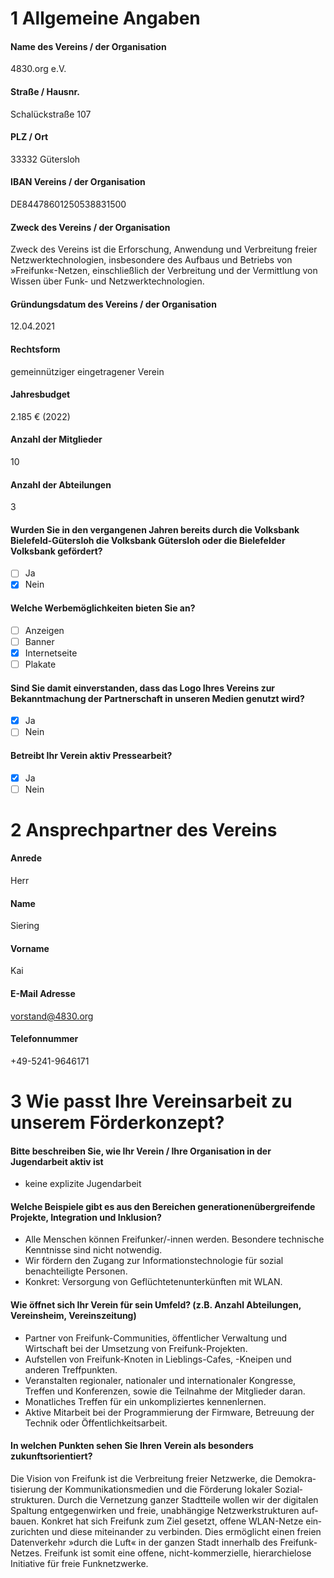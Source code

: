 # 1 Allgemeine Angaben

#### Name des Vereins / der Organisation
4830.org e.V.

#### Straße / Hausnr.
Schalückstraße 107

#### PLZ / Ort
33332 Gütersloh

#### IBAN Vereins / der Organisation
DE84478601250538831500

#### Zweck des Vereins / der Organisation
Zweck des Vereins ist die Erforschung, Anwendung und Verbreitung freier Netzwerktechnologien, insbesondere des Aufbaus und Betriebs von »Freifunk«-Netzen, einschließlich der Verbreitung und der Vermittlung von Wissen über Funk- und Netzwerktechnologien.

#### Gründungsdatum des Vereins / der Organisation
12.04.2021

#### Rechtsform
gemeinnütziger eingetragener Verein

#### Jahresbudget
2.185 € (2022)

#### Anzahl der Mitglieder
10

#### Anzahl der Abteilungen
3

#### Wurden Sie in den vergangenen Jahren bereits durch die Volksbank Bielefeld-Gütersloh die Volksbank Gütersloh oder die Bielefelder Volksbank gefördert?
- [ ] Ja
- [x] Nein

#### Welche Werbemöglichkeiten bieten Sie an?
- [ ] Anzeigen
- [ ] Banner
- [x] Internetseite
- [ ] Plakate

#### Sind Sie damit einverstanden, dass das Logo Ihres Vereins zur Bekanntmachung der Partnerschaft in unseren Medien genutzt wird?
- [x] Ja
- [ ] Nein

#### Betreibt Ihr Verein aktiv Pressearbeit?
- [x] Ja
- [ ] Nein

# 2 Ansprechpartner des Vereins

#### Anrede
Herr

#### Name
Siering

#### Vorname
Kai

#### E-Mail Adresse
vorstand@4830.org

#### Telefonnummer
+49-5241-9646171

# 3 Wie passt Ihre Vereinsarbeit zu unserem Förderkonzept?

#### Bitte beschreiben Sie, wie Ihr Verein / Ihre Organisation in der Jugendarbeit aktiv ist
- keine explizite Jugendarbeit

#### Welche Beispiele gibt es aus den Bereichen generationenübergreifende Projekte, Integration und Inklusion?
- Alle Menschen können Freifunker/-innen werden. Besondere technische Kenntnisse sind nicht notwendig.
- Wir fördern den Zugang zur Informationstechnologie für sozial benachteiligte Personen.
- Konkret: Versorgung von Geflüchtetenunterkünften mit WLAN.

#### Wie öffnet sich Ihr Verein für sein Umfeld? (z.B. Anzahl Abteilungen, Vereinsheim, Vereinszeitung)
- Partner von Freifunk-Communities, öffentlicher Verwaltung und Wirtschaft bei der Umsetzung von Freifunk-Projekten.
- Aufstellen von Frei­funk-Knoten in Lieblings-Cafes, -Kneipen und anderen Treffpunkten.
- Veranstalten regionaler, nationaler und internationaler Kongresse, Treffen und Konferenzen, sowie die Teilnahme der Mitglieder daran.
- Monatliches Treffen für ein unkompliziertes kennen­lernen.
- Aktive Mitarbeit bei der Programmierung der Firmware, Betreuung der Technik oder Öffentlichkeitsarbeit.

#### In welchen Punkten sehen Sie Ihren Verein als besonders zukunftsorientiert?
Die Vision von Freifunk ist die Verbreitung freier Netzwerke, die Demo­kra­tisierung der Kom­mu­ni­kations­medien und die Förder­ung lokaler Sozial­strukturen. Durch die Ver­netz­ung ganzer Stad­tteile wollen wir der di­gi­talen Spaltung ent­ge­gen­wirken und freie, un­ab­hängige Netz­werk­struk­turen auf­bauen. Konkret hat sich Freifunk zum Ziel gesetzt, offene WLAN-Netze ein­zu­richten und diese mit­ein­ander zu ver­binden. Dies er­mög­licht einen freien Daten­verkehr »durch die Luft« in der ganzen Stadt in­ner­halb des Freifunk-Netzes. Frei­funk ist somit eine offene, nicht-kom­mer­ziel­le, hier­archie­lose Ini­tia­tive für freie Funk­netz­werke.
